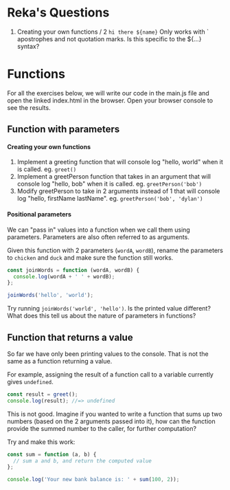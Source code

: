 # Reka's Questions

1. Creating your own functions / 2
    `hi there ${name}`
    Only works with ` apostrophes and not quotation marks.
    Is this specific to the ${...} syntax?

# Functions

For all the exercises below, we will write our code in the main.js file and open the linked index.html in the browser. Open your browser console to see the results.

## Function with parameters

#### Creating your own functions

1. Implement a greeting function that will console log "hello, world" when it is called. eg. `greet()`
2. Implement a greetPerson function that takes in an argument that will console log "hello, bob" when it is called. eg. `greetPerson('bob')`
3. Modify greetPerson to take in 2 arguments instead of 1 that will console log "hello, firstName lastName". eg. `greetPerson('bob', 'dylan')`

#### Positional parameters

We can "pass in" values into a function when we call them using parameters. Parameters are also often referred to as arguments.

Given this function with 2 parameters (`wordA`, `wordB`), rename the parameters to `chicken` and `duck` and make sure the function still works.

```js
const joinWords = function (wordA, wordB) {
  console.log(wordA + ' ' + wordB);
};

joinWords('hello', 'world');
```

Try running `joinWords('world', 'hello')`. Is the printed value different? What does this tell us about the nature of parameters in functions?

## Function that returns a value

So far we have only been printing values to the console. That is not the same as a function returning a value.

For example, assigning the result of a function call to a variable currently gives `undefined`.

```js
const result = greet();
console.log(result); //=> undefined
```

This is not good. Imagine if you wanted to write a function that sums up two numbers (based on the 2 arguments passed into it), how can the function provide the summed number to the caller, for further computation?

Try and make this work:

```js
const sum = function (a, b) {
  // sum a and b, and return the computed value
};

console.log('Your new bank balance is: ' + sum(100, 2));
```
